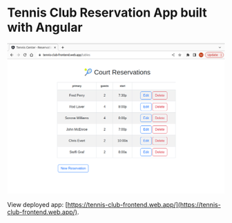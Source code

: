 # Tennis Club Reservation App built with Angular
![Tennis Club Reservation App Screenshot](screenshot.png)

View deployed app: [https://tennis-club-frontend.web.app/](https://tennis-club-frontend.web.app/).
